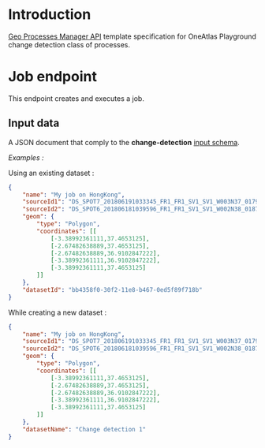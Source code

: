 # Introduction

[Geo Processes Manager API](geo_processes_manager_playground.md) template specification for OneAtlas Playground change detection class of processes.

# Job endpoint

This endpoint creates and executes a job.

## Input data

A JSON document that comply to the **change-detection** [input schema](https://raw.githubusercontent.com/airbusgeo/playground-docs/master/api/job-change-detection-input.json).

*Examples :*

Using an existing dataset :

```json
{
    "name": "My job on HongKong",
    "sourceId1": "DS_SPOT7_201806191033345_FR1_FR1_SV1_SV1_W003N37_01790",
    "sourceId2": "DS_SPOT6_201806181039596_FR1_FR1_SV1_SV1_W002N38_01871",
    "geom": {
        "type": "Polygon",
        "coordinates": [[
            [-3.38992361111,37.4653125],
            [-2.67482638889,37.4653125],
            [-2.67482638889,36.9102847222],
            [-3.38992361111,36.9102847222],
            [-3.38992361111,37.4653125]
        ]]
    },
    "datasetId": "bb4358f0-30f2-11e8-b467-0ed5f89f718b"
}
```

While creating a new dataset :

```json
{
    "name": "My job on HongKong",
    "sourceId1": "DS_SPOT7_201806191033345_FR1_FR1_SV1_SV1_W003N37_01790",
    "sourceId2": "DS_SPOT6_201806181039596_FR1_FR1_SV1_SV1_W002N38_01871",
    "geom": {
        "type": "Polygon",
        "coordinates": [[
            [-3.38992361111,37.4653125],
            [-2.67482638889,37.4653125],
            [-2.67482638889,36.9102847222],
            [-3.38992361111,36.9102847222],
            [-3.38992361111,37.4653125]
        ]]
    },
    "datasetName": "Change detection 1"
}
```
